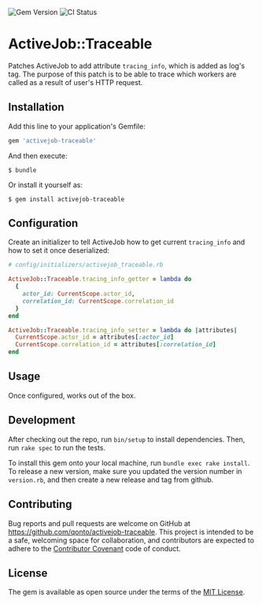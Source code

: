 ![Gem Version](https://badge.fury.io/rb/activejob-traceable.svg) ![CI Status](https://github.com/qonto/activejob-traceable/actions/workflows/tests.yml/badge.svg)

# ActiveJob::Traceable

Patches ActiveJob to add attribute `tracing_info`, which is added as log's tag.
The purpose of this patch is to be able to trace which workers are called as a result of user's HTTP request.

## Installation

Add this line to your application's Gemfile:

```ruby
gem 'activejob-traceable'
```

And then execute:

    $ bundle

Or install it yourself as:

    $ gem install activejob-traceable

## Configuration

Create an initializer to tell ActiveJob how to get current `tracing_info` and how to set it once deserialized:

```ruby
# config/initializers/activejob_traceable.rb

ActiveJob::Traceable.tracing_info_getter = lambda do
  {
    actor_id: CurrentScope.actor_id,
    correlation_id: CurrentScope.correlation_id
  }
end

ActiveJob::Traceable.tracing_info_setter = lambda do |attributes|
  CurrentScope.actor_id = attributes[:actor_id]
  CurrentScope.correlation_id = attributes[:correlation_id]
end
```

## Usage

Once configured, works out of the box.

## Development

After checking out the repo, run `bin/setup` to install dependencies. Then, run `rake spec` to run the tests.

To install this gem onto your local machine, run `bundle exec rake install`. To release a new version, make sure you updated the version number in `version.rb`, and then create a new release and tag from github.

## Contributing

Bug reports and pull requests are welcome on GitHub at https://github.com/qonto/activejob-traceable. This project is intended to be a safe, welcoming space for collaboration, and contributors are expected to adhere to the [Contributor Covenant](http://contributor-covenant.org) code of conduct.

## License

The gem is available as open source under the terms of the [MIT License](https://opensource.org/licenses/MIT).
